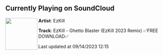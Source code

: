 ## Currently Playing on SoundCloud

[<img align="left" width="100" src="https://i1.sndcdn.com/artworks-byeEtBmCRmaT37qQ-S1zWuQ-t500x500.jpg">](https://soundcloud.com/ezkill715/ezkill-ghetto-blaster-ezkill-2023-remix/s-1D50JdMfv6Z?in=saxurn/sets/acid-override/)

**Artist**: EzKill 

**Track**: EzKill - Ghetto Blaster (EzKill 2023 Remix) ✅FREE DOWNLOAD✅

Last updated at 09/14/2023 12:15
